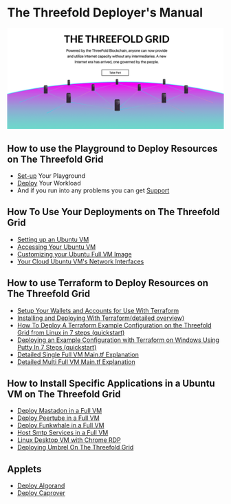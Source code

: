 # The Threefold Deployer's Manual

<img src="https://github.com/Parkers145/info_manual3/blob/development/wiki/img/manual_home_.png?raw=true">

## How to use the Playground to Deploy Resources on The Threefold Grid 
- [Set-up](playground/setupthreefoldconnect.html) Your Playground 
- [Deploy](playground/deploy.html) Your Workload 
- And if you run into any problems you can get [Support](/playground/support.html)

## How To Use Your Deployments on The Threefold Grid
- [Setting up an Ubuntu VM](playground/setupubuntu.html)
- [Accessing Your Ubuntu VM](playground/accessubuntu.html)
- [Customizing your Ubuntu Full VM Image ](flist/createfullvmflist.html)
- [Your Cloud Ubuntu VM's Network Interfaces](playground/ubuntunet.html)

## How to use Terraform to Deploy Resources on The Threefold Grid 

- [Setup Your Wallets and Accounts for Use With Terraform](terraform/setuptfcterraform.html)
- [Installing and Deploying With Terraform(detailed overview)](terraform/gettingstarted.html)
- [How To Deploy A Terraform Example Configuration on the Threefold Grid from Linux in 7 steps (quickstart)](terraform/7stepslinux.html)
- [Deploying an Example Configuration with Terraform on Windows Using Putty In 7 Steps (quickstart)](terraform/7stepswindows.html)
- [Detailed Single Full VM Main.tf Explanation](terraform/singlevmmaintf.htm)
- [Detailed Multi Full VM Main.tf Explanation](terraform/multivmmaintf.html)


## How to Install Specific Applications in a Ubuntu VM on The Threefold Grid 
- [Deploy Mastadon in a Full VM](applicationhowto/manualmastodon.html)
- [Deploy Peertube in a Full VM](applicationhowto/manualpeertube.html)
- [Deploy Funkwhale in a Full VM](applicationhowto/manualfunkwhale.html)
- [Host Smtp Services in a Full VM](applicationhowto/manualiredmail.html)
- [Linux Desktop VM with Chrome RDP](applicationhowto/desktopchromerdp.html)
- [Deploying Umbrel On The Threefold Grid](applicationhowto/umbrel.html)

## Applets 
- [Deploy Algorand](applets/algorand.html)
- [Deploy Caprover](applets/caprover.html)
